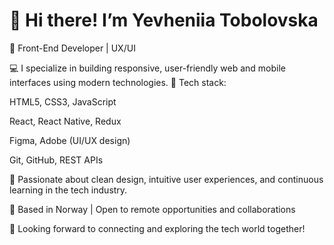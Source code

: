 # 👋 Hi there! I’m Yevheniia Tobolovska

🎯 Front-End Developer | UX/UI 

💻 I specialize in building responsive, user-friendly web and mobile interfaces using modern technologies.
🔧 Tech stack:

HTML5, CSS3, JavaScript

React, React Native, Redux

Figma, Adobe (UI/UX design)

Git, GitHub, REST APIs

🎨 Passionate about clean design, intuitive user experiences, and continuous learning in the tech industry.

📍 Based in Norway | Open to remote opportunities and collaborations

🚀 Looking forward to connecting and exploring the tech world together!
